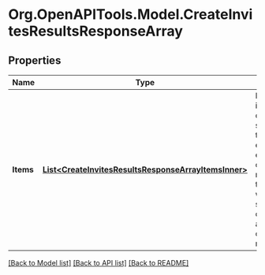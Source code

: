 # Org.OpenAPITools.Model.CreateInvitesResultsResponseArray

## Properties

Name | Type | Description | Notes
------------ | ------------- | ------------- | -------------
**Items** | [**List&lt;CreateInvitesResultsResponseArrayItemsInner&gt;**](CreateInvitesResultsResponseArrayItemsInner.md) | List of invite/request creation status. If there is an error, an exception object will be returned. If the action was successfully completed, an invite object will be returned. | [optional] 

[[Back to Model list]](../README.md#documentation-for-models) [[Back to API list]](../README.md#documentation-for-api-endpoints) [[Back to README]](../README.md)

